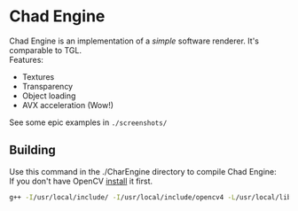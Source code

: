 # Chad Engine
Chad Engine is an implementation of a *simple* software renderer. It's comparable to TGL.   
Features:
- Textures
- Transparency
- Object loading
- AVX acceleration (Wow!)  

See some epic examples in `./screenshots/`

## Building 
Use this command in the ./CharEngine directory to compile Chad Engine:  
If you don't have OpenCV [install](./OPENCV.md) it first.
```sh
g++ -I/usr/local/include/ -I/usr/local/include/opencv4 -L/usr/local/lib/ -L/usr/local/bin/ CharEngine.cpp -lopencv_core -lopencv_imgproc -lopencv_highgui -lopencv_imgcodecs -mavx -lpthread -std=c++11
```
